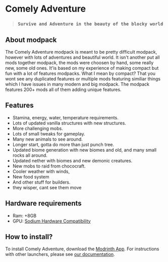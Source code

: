# Comely Adventure
> ### `Survive and Adventure in the beauty of the blocky world`

## About modpack
The Comely Adventure modpack is meant to be pretty difficult modpack, however with lots of adventures and beautiful world. It isn't another put all mods together modpack, the mods were choosen by hand, some really new, some old ones. It'is based on my experience of making compact but fun with a lot of features modpacks. What I mean by compact? That you wont see any duplicated features or multiple mods featuring similiar things which I have issues in many modern and big modpack. The modpack features 200+ mods all of them adding unique features.

## Features
- Stamina, energy, water, temperature requirements.
- Lots of updated vanilla structures with new structures.
- More challenging mobs.
- Lots of small tweaks for gameplay.
- Many new animals to see around.
- Longer start, gotta do more than just punch tree.
- Updated biome generation with new biomes and old, and many small rocks all around.
- Updated nether with biomes and new demonic creatures.
- New mobs to raid from chococraft.
- Cooler weather with winds,
- New food system
- And other stuff for builders.
- they wisper, cant see them move

## Hardware requirements
- Ram: +8GB
- GPU: [Sodium Hardware Compatibility](https://modrinth.com/mod/sodium#hardware-compatibility)

## How to install? 
To install Comely Adventure, download the [Modrinth App](https://modrinth.com/app). For instructions with other launchers, please see [our documentation](https://docs.modrinth.com/docs/modpacks/playing_modpacks/). 
